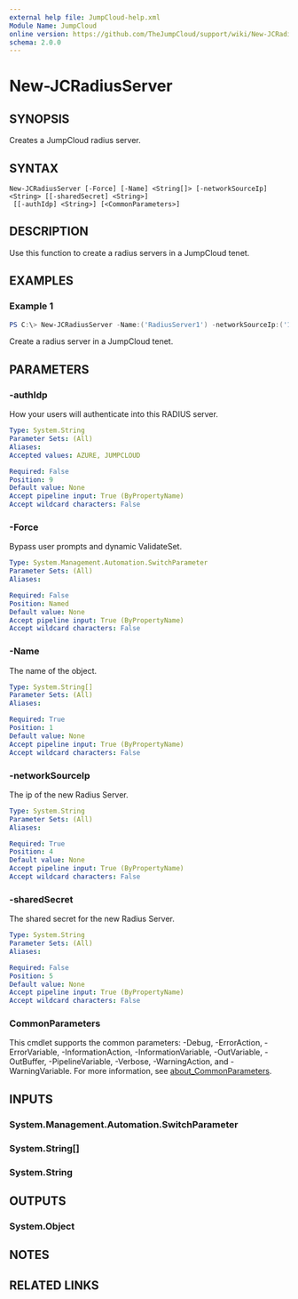 ```yaml
---
external help file: JumpCloud-help.xml
Module Name: JumpCloud
online version: https://github.com/TheJumpCloud/support/wiki/New-JCRadiusServer
schema: 2.0.0
---
```


# New-JCRadiusServer

## SYNOPSIS
Creates a JumpCloud radius server.

## SYNTAX

```
New-JCRadiusServer [-Force] [-Name] <String[]> [-networkSourceIp] <String> [[-sharedSecret] <String>]
 [[-authIdp] <String>] [<CommonParameters>]
```

## DESCRIPTION
Use this function to create a radius servers in a JumpCloud tenet.

## EXAMPLES

### Example 1
```powershell
PS C:\> New-JCRadiusServer -Name:('RadiusServer1') -networkSourceIp:('111.111.111.111') -sharedSecret:('dUtU9FDvPc8Wdvoc#jKmZr7aJSXv5pR')
```

Create a radius server in a JumpCloud tenet.

## PARAMETERS

### -authIdp
How your users will authenticate into this RADIUS server.

```yaml
Type: System.String
Parameter Sets: (All)
Aliases:
Accepted values: AZURE, JUMPCLOUD

Required: False
Position: 9
Default value: None
Accept pipeline input: True (ByPropertyName)
Accept wildcard characters: False
```

### -Force
Bypass user prompts and dynamic ValidateSet.

```yaml
Type: System.Management.Automation.SwitchParameter
Parameter Sets: (All)
Aliases:

Required: False
Position: Named
Default value: None
Accept pipeline input: True (ByPropertyName)
Accept wildcard characters: False
```

### -Name
The name of the object.

```yaml
Type: System.String[]
Parameter Sets: (All)
Aliases:

Required: True
Position: 1
Default value: None
Accept pipeline input: True (ByPropertyName)
Accept wildcard characters: False
```

### -networkSourceIp
The ip of the new Radius Server.

```yaml
Type: System.String
Parameter Sets: (All)
Aliases:

Required: True
Position: 4
Default value: None
Accept pipeline input: True (ByPropertyName)
Accept wildcard characters: False
```

### -sharedSecret
The shared secret for the new Radius Server.

```yaml
Type: System.String
Parameter Sets: (All)
Aliases:

Required: False
Position: 5
Default value: None
Accept pipeline input: True (ByPropertyName)
Accept wildcard characters: False
```

### CommonParameters
This cmdlet supports the common parameters: -Debug, -ErrorAction, -ErrorVariable, -InformationAction, -InformationVariable, -OutVariable, -OutBuffer, -PipelineVariable, -Verbose, -WarningAction, and -WarningVariable. For more information, see [about_CommonParameters](http://go.microsoft.com/fwlink/?LinkID=113216).

## INPUTS

### System.Management.Automation.SwitchParameter

### System.String[]

### System.String

## OUTPUTS

### System.Object
## NOTES

## RELATED LINKS
